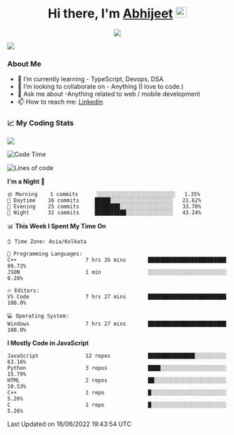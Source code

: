 <div align="center">
   <h1>Hi there, I'm <a href="">Abhijeet</a> <img src="https://media.giphy.com/media/hvRJCLFzcasrR4ia7z/giphy.gif" width="25px"> </h1>
   
   
   <img src="https://pronoun.cyou/x/y?subject=He&object=Him&height=20"> 
</div>

![](https://komarev.com/ghpvc/?username=abhijeetsingh-22)

<h3>About Me </h3>

<!-- - 🔭 I’m currently working on - My engineering Capstone Project -->
- 🌱 I’m currently learning - TypeScript, Devops, DSA
- 👯 I’m looking to collaborate on - Anything (I love to code.)
- 💬 Ask me about -Anything related to web / mobile development
- 📫 How to reach me: [Linkedin](https://www.linkedin.com/in/amabhijeet/)

### &#128200; My Coding Stats

<img align="center" src="https://github-readme-stats.vercel.app/api?username=abhijeetsingh-22&count_private=true&show_icons=true&theme=default&hide=stars" />

<!--START_SECTION:waka-->
![Code Time](http://img.shields.io/badge/Code%20Time-293%20hrs%2011%20mins-blue)

![Lines of code](https://img.shields.io/badge/From%20Hello%20World%20I%27ve%20Written-162%20Thousand%20lines%20of%20code-blue)

**I'm a Night 🦉** 

```text
🌞 Morning    1 commits      ░░░░░░░░░░░░░░░░░░░░░░░░░   1.35% 
🌆 Daytime    16 commits     █████░░░░░░░░░░░░░░░░░░░░   21.62% 
🌃 Evening    25 commits     ████████░░░░░░░░░░░░░░░░░   33.78% 
🌙 Night      32 commits     ██████████░░░░░░░░░░░░░░░   43.24%

```


📊 **This Week I Spent My Time On** 

```text
⌚︎ Time Zone: Asia/Kolkata

💬 Programming Languages: 
C++                      7 hrs 26 mins       █████████████████████████   99.72% 
JSON                     1 min               ░░░░░░░░░░░░░░░░░░░░░░░░░   0.28%

🔥 Editors: 
VS Code                  7 hrs 27 mins       █████████████████████████   100.0%

💻 Operating System: 
Windows                  7 hrs 27 mins       █████████████████████████   100.0%

```

**I Mostly Code in JavaScript** 

```text
JavaScript               12 repos            ███████████████░░░░░░░░░░   63.16% 
Python                   3 repos             ████░░░░░░░░░░░░░░░░░░░░░   15.79% 
HTML                     2 repos             ██░░░░░░░░░░░░░░░░░░░░░░░   10.53% 
C++                      1 repo              █░░░░░░░░░░░░░░░░░░░░░░░░   5.26% 
C                        1 repo              █░░░░░░░░░░░░░░░░░░░░░░░░   5.26%

```



 Last Updated on 16/06/2022 19:43:54 UTC
<!--END_SECTION:waka-->

